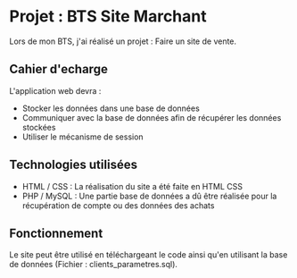 # Projet : BTS Site Marchant

Lors de mon BTS, j'ai réalisé un projet : Faire un site de vente.

## Cahier d'echarge

L'application web devra :
- Stocker les données dans une base de données
- Communiquer avec la base de données afin de récupérer les données stockées
- Utiliser le mécanisme de session 

## Technologies utilisées

- HTML / CSS : La réalisation du site a été faite en HTML CSS
- PHP / MySQL : Une partie base de données a dû être réalisée pour la récupération de compte ou des données des achats

## Fonctionnement

Le site peut être utilisé en téléchargeant le code ainsi qu'en utilisant la base de données (Fichier : clients_parametres.sql).
